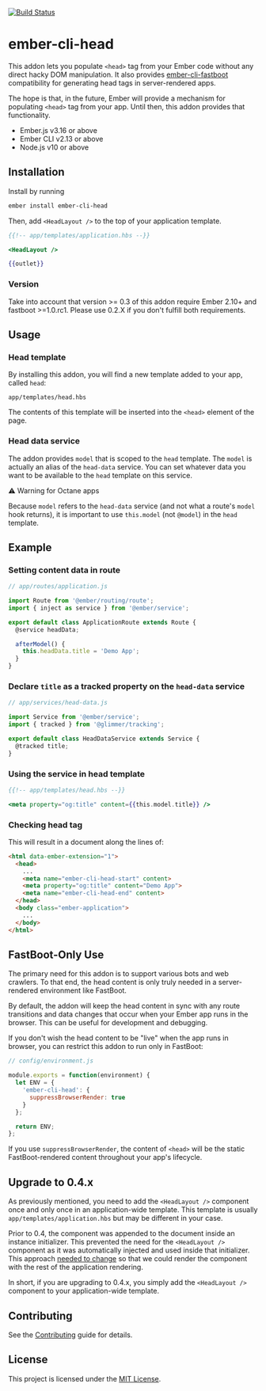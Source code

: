 [![Build Status](https://github.com/ronco/ember-cli-head/workflows/Build/badge.svg?branch=master)](https://github.com/ronco/ember-cli-head/actions?query=branch%3Amaster+workflow%3A%22Build%22)

# ember-cli-head

This addon lets you populate `<head>` tag from your Ember code without any direct hacky DOM manipulation. It also provides [ember-cli-fastboot](https://github.com/ember-fastboot/ember-cli-fastboot) compatibility for generating head tags in server-rendered apps.

The hope is that, in the future, Ember will provide a mechanism for populating `<head>` tag from your app. Until then, this addon provides that functionality.

* Ember.js v3.16 or above
* Ember CLI v2.13 or above
* Node.js v10 or above


## Installation

Install by running

```bash
ember install ember-cli-head
```

Then, add `<HeadLayout />` to the top of your application template.

```handlebars
{{!-- app/templates/application.hbs --}}

<HeadLayout />

{{outlet}}
```


### Version

Take into account that version >= 0.3 of this addon require Ember 2.10+ and fastboot >=1.0.rc1. Please use 0.2.X if you don't fulfill both requirements.


## Usage

### Head template

By installing this addon, you will find a new template added to your app, called `head`:

```
app/templates/head.hbs
```

The contents of this template will be inserted into the `<head>` element of the page.


### Head data service

The addon provides `model` that is scoped to the `head` template. The `model` is actually an alias of the `head-data` service. You can set whatever data you want to be available to the `head` template on this service.

⚠️ Warning for Octane apps

Because `model` refers to the `head-data` service (and not what a route's `model` hook returns), it is important to use `this.model` (not `@model`) in the `head` template.


## Example

### Setting content data in route

```javascript
// app/routes/application.js

import Route from '@ember/routing/route';
import { inject as service } from '@ember/service';

export default class ApplicationRoute extends Route {
  @service headData;

  afterModel() {
    this.headData.title = 'Demo App';
  }
}
```

### Declare `title` as a tracked property on the `head-data` service

```javascript
// app/services/head-data.js

import Service from '@ember/service';
import { tracked } from '@glimmer/tracking';

export default class HeadDataService extends Service {
  @tracked title;
}
```

### Using the service in head template

```handlebars
{{!-- app/templates/head.hbs --}}

<meta property="og:title" content={{this.model.title}} />
```


### Checking head tag

This will result in a document along the lines of:

```html
<html data-ember-extension="1">
  <head>
    ...
    <meta name="ember-cli-head-start" content>
    <meta property="og:title" content="Demo App">
    <meta name="ember-cli-head-end" content>
  </head>
  <body class="ember-application">
    ...
  </body>
</html>
```


## FastBoot-Only Use

The primary need for this addon is to support various bots and web crawlers. To that end, the head content is only truly needed in a server-rendered environment like FastBoot.

By default, the addon will keep the head content in sync with any route transitions and data changes that occur when your Ember app runs in the browser. This can be useful for development and debugging.

If you don't wish the head content to be "live" when the app runs in browser, you can restrict this addon to run only in FastBoot:

```javascript
// config/environment.js

module.exports = function(environment) {
  let ENV = {
    'ember-cli-head': {
      suppressBrowserRender: true
    }
  };

  return ENV;
};
```

If you use `suppressBrowserRender`, the content of `<head>` will be the static FastBoot-rendered content throughout your app's lifecycle.


## Upgrade to 0.4.x

As previously mentioned, you need to add the `<HeadLayout />` component once and only once in an application-wide template. This template is usually `app/templates/application.hbs` but may be different in your case.

Prior to 0.4, the component was appended to the document inside an instance initializer. This prevented the need for the `<HeadLayout />` component as it was automatically injected and used inside that initializer. This approach [needed to change](https://github.com/ronco/ember-cli-head/pull/37) so that we could render the component with the rest of the application rendering.

In short, if you are upgrading to 0.4.x, you simply add the `<HeadLayout />` component to your application-wide template.


## Contributing

See the [Contributing](CONTRIBUTING.md) guide for details.


## License

This project is licensed under the [MIT License](LICENSE.md).
